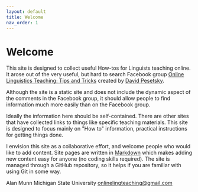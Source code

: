 ```yaml
---
layout: default
title: Welcome
nav_order: 1
---
```


# Welcome
This site is designed to collect useful How-tos for Linguists teaching online.
It arose out of the very useful, but hard to search Facebook group [Online Linguistics Teaching: Tips and Tricks](https://www.facebook.com/groups/551898862199586/) created by [David Pesetsky](https://linguistics.mit.edu/user/pesetsk/).

Although the site is a static site and does not include the dynamic aspect of the comments in the Facebook group, it should allow people to find information much more easily than on the Facebook group.

Ideally the information here should be self-contained. There are other sites that have collected links to things like specific teaching materials. This site is designed to focus mainly on "How to" information, practical instructions for getting things done.

I envision this site as a collaborative effort, and welcome people who would like to add content. Site pages are written in [Markdown](https://guides.github.com/features/mastering-markdown/) which makes adding new content easy for anyone (no coding skills required). The site is managed through a GitHub repository, so it helps if you are familiar with using Git in some way.

Alan Munn
Michigan State University
[onlinelingteaching@gmail.com](mailto:onlinelingteaching@gmail.com)
